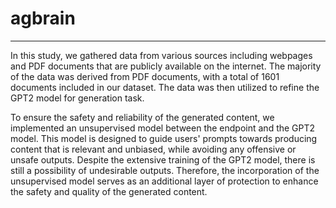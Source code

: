 # agbrain
---

In this study, we gathered data from various sources including webpages and PDF documents that are publicly available on the internet.
The majority of the data was derived from PDF documents, with a total of 1601 documents included in our dataset. The data was then utilized 
to refine the GPT2 model for generation task.

To ensure the safety and reliability of the generated content, we implemented an unsupervised model between the endpoint and the GPT2 model. 
This model is designed to guide users' prompts towards producing content that is relevant and unbiased, while avoiding any offensive or unsafe outputs.
Despite the extensive training of the GPT2 model, there is still a possibility of undesirable outputs. 
Therefore, the incorporation of the unsupervised model serves as an additional layer of protection to enhance the safety and quality of the generated content.
